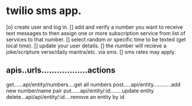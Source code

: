 # twilio sms app.

[o] create user and log in.
[] add and verify a number you want to receive text messages to then assign one or more subscription service from list of services to that number.
[] select random or specific time to be texted (get local time).
[] update your user details.
[] the number will recieve a joke/scripture verse/daily mantra/etc. via sms.
[] sms rates may apply.

## apis..urls..................actions

get......api/entity/numbers....get all numbers
post.....api/entity............add new number/name pair
put......api/entity/:id........update entity
delete...api/api/entity/:id....remove an entity by id
